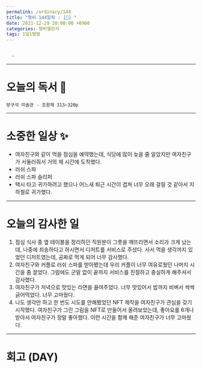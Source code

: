 ```yaml
---
permalink: /ordinary/144
title: "평비 144일차 : [🧳] "
date: 2021-12-29 20:00:00 +0900
categories: 평비챌린지
tags: 1일1평범
---
```

```

  - 
```

---
# 오늘의 독서 📕
`방구석 미술관 - 조원재 313~320p`  

---
# 소중한 일상 ✨
- 여자친구와 같이 먹을 점심을 예약했는데, 식당에 많이 늦을 줄 알았지만 여자친구가 서둘러줘서 거의 제 시간에 도착했다.
- 러쉬 스파
- 러쉬 스파 슬리퍼
- 택시 타고 귀가하려고 했으나 어느새 퇴근 시간이 겹쳐 너무 오래 걸릴 것 같아서 지하철로 귀가했다.

---
# 오늘의 감사한 일
1. 점심 식사 중 옆 테이블을 정리하던 직원분이 그릇을 깨뜨리면서 소리가 크게 났는데, 나중에 죄송하다고 하시면서 디저트를 서비스로 주셨다. 사서 먹을 생각까지 있었던 디저트였는데, 공짜로 먹게 되어 너무 감사했다.  
2. 여자친구와 커플로 러쉬 스파를 받아봤는데 우리 커플이 너무 여유로웠던 나머지 시간을 좀 끌었다. 그럼에도 군말 없이 끝까지 서비스를 친절하고 충실하게 해주셔서 감사했다.
3. 여자친구가 저녁으로 맛있는 라면을 끓여주었다. 너무 맛있어서 밥까지 비벼서 싹싹 긁어먹었다. 너무 고마웠다.
4. 나도 생각만 하고 한 번도 시도를 안해봤었던 NFT 제작을 여자친구가 관심을 갖기 시작했다. 여자친구가 그린 그림을 NFT로 만들어서 올려보았는데, 좋아요를 6개나 받아서 여자친구가 정말 좋아했다. 이런 시간을 함께 해준 여자친구가 너무 고마웠다.

---
# 회고 (DAY)
